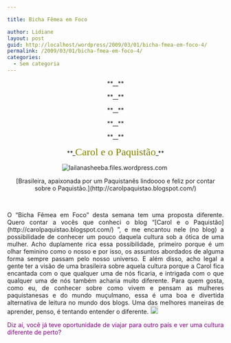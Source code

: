 ```yaml
---

title: Bicha Fêmea em Foco

author: Lidiane
layout: post
guid: http://localhost/wordpress/2009/03/01/bicha-fmea-em-foco-4/
permalink: /2009/03/01/bicha-fmea-em-foco-4/
categories:
  - Sem categoria
---
```

<p align="center">
  **_<font face="Viner Hand ITC" color="#808000" size="5"></font>_**
</p>

<p align="center">
  **_<font face="Viner Hand ITC" color="#808000" size="5"></font>_**
</p>

<p align="center">
  **_<font face="Viner Hand ITC" color="#808000" size="5"></font>_**
</p>

<p align="center">
  **_<font face="Viner Hand ITC" color="#808000" size="5"></font>_**
</p>

<p align="center">
  **_<font face="Viner Hand ITC" color="#808000" size="5"></font>_**
</p>

<p align="center">
  **_<font face="Viner Hand ITC" color="#808000" size="5">Carol e o Paquistão</font>_**
</p>

<p align="center">
  <img title="lailanasheeba.files.wordpress.com" alt="lailanasheeba.files.wordpress.com" src="http://lailanasheeba.files.wordpress.com/2008/06/british_muslim_women.jpg" />&#160;
</p>

<p align="center">
  [Brasileira, apaixonada por um Paquistanês lindoooo e feliz por contar sobre o Paquistão.](http://carolpaquistao.blogspot.com/) 
</p>

<p align="center">
  &#160;
</p>

<p align="justify">
  O “Bicha Fêmea em Foco” desta semana tem uma proposta diferente. Quero contar a vocês que conheci o blog “[Carol e o Paquistão](http://carolpaquistao.blogspot.com/) ”, e me encantou nele (no blog) a possibilidade de conhecer um pouco daquela cultura sob a ótica de uma mulher. Acho duplamente rica essa possibilidade, primeiro porque é um olhar feminino como o nosso e por isso, os assuntos abordados de alguma forma sempre passam pelo nosso universo. E além disso, acho legal a gente ter a visão de uma brasileira sobre aquela cultura porque a Carol fica encantada com o que qualquer uma de nós ficaria, e intrigada com o que qualquer uma de nós também acharia muito diferente. Para quem gosta, como eu, de conhecer sobre como vivem e pensam as mulheres paquistanesas e do mundo muçulmano, essa é uma boa e divertida alternativa de leitura no mundo dos blogs. Uma das melhores maneiras de aprender, penso, é tentando entender o diferente. <a href="http://www.trololodemulher.com.br/blog/wp-content/uploads/2009/03/clip-image001.gif"><img title="clip_image001" style="display:inline;" height="18" alt="clip_image001" src="http://www.trololodemulher.com.br/blog/wp-content/uploads/2009/03/clip-image001-thumb.gif" width="18" /></a>
</p>

<p align="justify">
  <font color="#800080">Diz aí, você já teve oportunidade de viajar para outro país e ver uma cultura diferente de perto?</font>
</p>